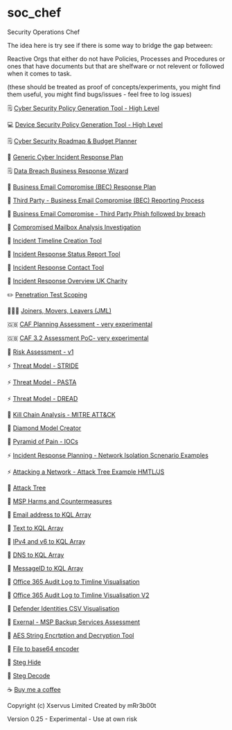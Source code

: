 # soc_chef
Security Operations Chef

The idea here is try see if there is some way to bridge the gap between:

Reactive Orgs that either do not have Policies, Processes and Procedures or ones that have documents but that are shelfware or not relevent or followed when it comes to task.

(these should be treated as proof of concepts/experiments, you might find them useful, you might find bugs/issues - feel free to log issues)

🗒️ [Cyber Security Policy Generation Tool - High Level](https://mr-r3b00t.github.io/soc_chef/policy/high_level_policy_tool.html)

💻 [Device Security Policy Generation Tool - High Level](https://mr-r3b00t.github.io/soc_chef/policy/device_security.html)

🗒️ [Cyber Security Roadmap & Budget Planner](https://mr-r3b00t.github.io/soc_chef/planning/cyber_roadmap.html)

🏥 [Generic Cyber Incident Response Plan](https://mr-r3b00t.github.io/soc_chef/processes/ir/generic_incident_response.html)

🗒️ [Data Breach Business Response Wizard](https://mr-r3b00t.github.io/soc_chef/processes/ir/Data%20Breach%20Response%20Wizard%20for%20UK%20Organizations.html)

📧 [Business Email Compromise (BEC) Response Plan](https://mr-r3b00t.github.io/soc_chef/processes/ir/bec.html)

📧 [Third Party - Business Email Compromise (BEC) Reporting Process](https://mr-r3b00t.github.io/soc_chef/processes/ir/third_party_bec.html)

📧 [Business Email Compromise - Third Party Phish followed by breach](https://mr-r3b00t.github.io/soc_chef/processes/ir/bec_supplier_phish_scenario.html)

📧 [Compromised Mailbox Analysis Investigation](https://mr-r3b00t.github.io/soc_chef/tools/mailbox_analysis.html)

📧 [Incident Timeline Creation Tool](https://mr-r3b00t.github.io/soc_chef/tools/timeline_creator.html)

📧 [Incident Response Status Report Tool](https://mr-r3b00t.github.io/soc_chef/processes/ir/response_status_report.html)

📧 [Incident Response Contact Tool](https://mr-r3b00t.github.io/soc_chef/processes/ir/response_contacts.html)

📧 [Incident Response Overview UK Charity](https://mr-r3b00t.github.io/soc_chef/processes/ir/uk_charity_incident_response_overview.html)

✏️ [Penetration Test Scoping](https://mr-r3b00t.github.io/soc_chef/processes/assurance/pentest_scoping.html)

🧑‍🤝‍🧑 [Joiners, Movers, Leavers (JML)](https://mr-r3b00t.github.io/soc_chef/processes/identitymanagement/joinersmoversleavers.html)

🇬🇧 [CAF Planning Assessment - very experimental](https://mr-r3b00t.github.io/soc_chef/processes/governance/caf.html)

🇬🇧 [CAF 3.2 Assessment PoC- very experimental](https://mr-r3b00t.github.io/soc_chef/assessments/caf/caf_tool.html)

🔐 [Risk Assessment - v1](https://mr-r3b00t.github.io/soc_chef/processes/risk/risk_assessment_v1.html)

⚡️ [Threat Model - STRIDE](https://mr-r3b00t.github.io/soc_chef/processes/threat/stride_v1.html)

⚡️ [Threat Model - PASTA](https://mr-r3b00t.github.io/soc_chef/processes/threat/pasta_v1.html)

⚡️ [Threat Model - DREAD](https://mr-r3b00t.github.io/soc_chef/processes/threat/dread_v1.html)

🎨 [Kill Chain Analysis - MITRE ATT&CK](https://mr-r3b00t.github.io/soc_chef/processes/analysis/kill_chain.html)

🎨 [Diamond Model Creator](https://mr-r3b00t.github.io/soc_chef/processes/analysis/diamond_model.html)

🎨 [Pyramid of Pain - IOCs ](https://mr-r3b00t.github.io/soc_chef/models/pyramid.html)

⚡️ [Incident Response Planning - Network Isolation Scnenario Examples](https://mr-r3b00t.github.io/soc_chef/processes/ir/network_isolation_scenario_examples.html)

⚡️ [Attacking a Network - Attack Tree Example HMTL/JS](https://mr-r3b00t.github.io/soc_chef/tools/attack_tree_example.html)

🎨 [Attack Tree](https://mr-r3b00t.github.io/soc_chef/processes/analysis/attack_tree.html)

🎨 [MSP Harms and Countermeasures](https://mr-r3b00t.github.io/soc_chef/tools/msp_harms_risk_map.html)

🎨 [Email address to KQL Array](https://mr-r3b00t.github.io/soc_chef/tools/email_to_kql_array.html)

🎨 [Text to KQL Array](https://mr-r3b00t.github.io/soc_chef/tools/text_to_kql_array.html)

🎨 [IPv4 and v6 to KQL Array](https://mr-r3b00t.github.io/soc_chef/tools/ip_to_kql_array.html)

🎨 [DNS to KQL Array](https://mr-r3b00t.github.io/soc_chef/tools/dns_to_kql_array.html)

🎨 [MessageID to KQL Array](https://mr-r3b00t.github.io/soc_chef/tools/message_id_to_kql_array.html)

🎨 [Office 365 Audit Log to Timline Visualisation](https://mr-r3b00t.github.io/soc_chef/tools/o365_audit_log_timeline.html)

🎨 [Office 365 Audit Log to Timline Visualisation V2](https://mr-r3b00t.github.io/soc_chef/tools/m365_audit_log_timeline_v2.html)

🎨 [Defender Identities CSV Visualisation](https://mr-r3b00t.github.io/soc_chef/tools/defender_identities_viz.html)

🎨 [Exernal - MSP Backup Services Assessment](https://mr-r3b00t.github.io/msp-assesment/)

🎨 [AES String Encrtption and Decryption Tool](https://mr-r3b00t.github.io/soc_chef/tools/encrypted_chat.html)

🎨 [File to base64 encoder](https://mr-r3b00t.github.io/soc_chef/tools/file_to_base64.html)

🎨 [Steg Hide](https://mr-r3b00t.github.io/soc_chef/tools/steg_hide.html)

🎨 [Steg Decode](https://mr-r3b00t.github.io/soc_chef/tools/steg_decode.html)




☕ [Buy me a coffee](https://buymeacoffee.com/mrr3b00t)


Copyright (c) Xservus Limited
Created by mRr3b00t

Version 0.25 - Experimental - Use at own risk
